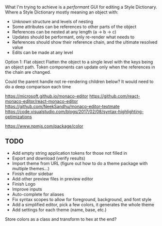 What I'm trying to achieve is a *performant* GUI for editing a Style Dictionary. Where a Style Dictionary mostly meaning an object with:
* Unknown structure and levels of nesting
* Some attributes can be references to other parts of the object
* References can be nested at any length (a -> b -> c)
* Updates should be performant, only re-render what needs to
* References should show their reference chain, and the ultimate resolved value
* Edits can be made at any level

Option 1: Flat object
Flatten the object to a single level with the keys being an object path. Token components can update only when the references in the chain are changed. 

Could the parent handle not re-rendering children below? It would need to do a deep comparison each time


https://microsoft.github.io/monaco-editor
https://github.com/react-monaco-editor/react-monaco-editor
https://github.com/NeekSandhu/monaco-editor-textmate
https://code.visualstudio.com/blogs/2017/02/08/syntax-highlighting-optimizations

https://www.npmjs.com/package/color

## TODO
* Add empty string application tokens for those not filled in
* Export and download (verify results)
* Import theme from URL (figure out how to do a theme package with multiple themes...)
* Finish editor sidebar
* Add other preview files in preview editor
* Finish Logo
* Improve inputs
* Auto-complete for aliases
* Fix syntax scopes to allow for foreground, background, and font style
* Add a simplified editor, pick a few colors, it generates the whole theme
* Add settings for each theme (name, base, etc.)

Store colors as a class and transform to hex at the end? 
